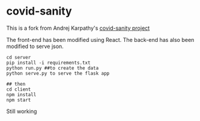 # covid-sanity
This is a fork from Andrej Karpathy's <a href="https://github.com/karpathy/covid-sanity" target="_blank">covid-sanity project</a>

The front-end has been modified using React.
The back-end has also been modified to serve json.

```
cd server
pip install -i requirements.txt 
python run.py ##to create the data
python serve.py to serve the flask app

## then
cd client
npm install
npm start
```
Still working
